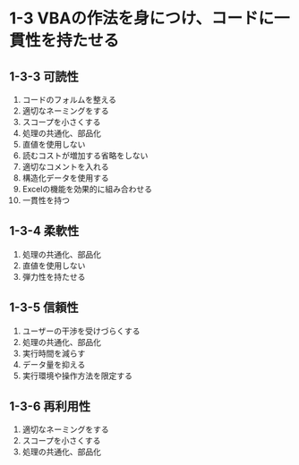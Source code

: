 # 1-3 VBAの作法を身につけ、コードに一貫性を持たせる
## 1-3-3 可読性
1. コードのフォルムを整える
1. 適切なネーミングをする
1. スコープを小さくする
1. 処理の共通化、部品化
1. 直値を使用しない
1. 読むコストが増加する省略をしない
1. 適切なコメントを入れる
1. 構造化データを使用する
1. Excelの機能を効果的に組み合わせる
1. 一貫性を持つ
## 1-3-4 柔軟性
1. 処理の共通化、部品化
1. 直値を使用しない
1. 弾力性を持たせる
## 1-3-5 信頼性
1. ユーザーの干渉を受けづらくする
1. 処理の共通化、部品化
1. 実行時間を減らす
1. データ量を抑える
1. 実行環境や操作方法を限定する
## 1-3-6 再利用性
1. 適切なネーミングをする
1. スコープを小さくする
1. 処理の共通化、部品化